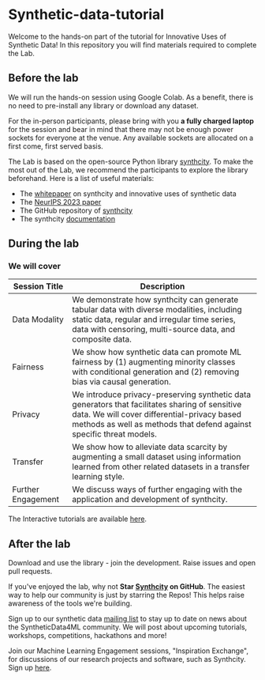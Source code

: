 # Synthetic-data-tutorial

Welcome to the hands-on part of the tutorial for Innovative Uses of Synthetic Data! 
In this repository you will find materials required to complete the Lab.

## Before the lab

We will run the hands-on session using Google Colab. As a benefit, there is no need to pre-install any library or download any dataset.

For the in-person participants, please bring with you **a fully charged laptop** for the session and bear in mind that there may not be enough power sockets for everyone at the venue. 
Any available sockets are allocated on a first come, first served basis. 

The Lab is based on the open-source Python library [synthcity](https://github.com/vanderschaarlab/synthcity). 
To make the most out of the Lab, we recommend the participants to explore the library beforehand. Here is a list of useful materials:

- The [whitepaper](https://arxiv.org/abs/2301.07573) on synthcity and innovative uses of synthetic data
- The [NeurIPS 2023 paper](https://openreview.net/pdf?id=uIppiU2JKP)
- The GitHub repository of [synthcity](https://github.com/vanderschaarlab/synthcity)
- The synthcity [documentation](https://synthcity.readthedocs.io/en/latest/) 



## During the lab

### We will cover

| Session Title | Description |
|---------------|-------------|
| Data Modality | We demonstrate how synthcity can generate tabular data with diverse modalities, including static data, regular and irregular time series, data with censoring, multi-source data, and composite data. | 
| Fairness| We show how synthetic data can promote ML fairness by (1) augmenting minority classes with conditional generation and (2) removing bias via causal generation. |
| Privacy | We introduce privacy-preserving synthetic data generators that facilitates sharing of sensitive data. We will cover differential-privacy based methods as well as methods that defend against specific threat models.|
| Transfer | We show how to alleviate data scarcity by augmenting a small dataset using information learned from other related datasets in a transfer learning style.|
| Further Engagement | We discuss ways of further engaging with the application and development of synthcity.|


The Interactive tutorials are available [here](https://colab.research.google.com/drive/1y-rOUA2hxreeTdPOeFIBoytS1FiSujU6?usp=sharing).
## After the lab

Download and use the library - join the development. 
Raise issues and open pull requests.

If you've enjoyed the lab, why not **Star [Synthcity](https://github.com/vanderschaarlab/synthcity) on GitHub**. The easiest way to help our community is just by starring the Repos! This helps raise awareness of the tools we're building.

Sign up to our synthetic data [mailing list](https://forms.gle/rbXnwDUN8zonC8eR8) to stay up to date on news about the SyntheticData4ML community. We will post about upcoming tutorials, workshops, competitions, hackathons and more! 

Join our Machine Learning Engagement sessions, "Inspiration Exchange", for discussions of our research projects and software, such as Synthcity. Sign up [here](https://www.vanderschaar-lab.com/engagement-sessions/inspiration-exchange/).
